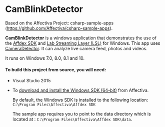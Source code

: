 # CamBlinkDetector

Based on the Affectiva Project: csharp-sample-apps (https://github.com/Affectiva/csharp-sample-apps).

**CamBlinkDetector** is a windows application that demonstrates the use of the [Affdex SDK](https://developer.affectiva.com/) and [Lab Streaming Layer (LSL)](https://github.com/sccn/labstreaminglayer) for Windows. This app uses [CameraDetector](http://developer.affectiva.com/pages/platforms/v3_1/windows/classdocs/Affdex/html/1d7a795f-92f8-e0e5-f48a-79d1d1941091.htm). It can analyze live camera feed, photos and videos.

It runs on Windows 7.0, 8.0, 8.1 and 10.

#### To build this project from source, you will need:

*   Visual Studio 2015

*   To [download and install the Windows SDK (64-bit)](http://developer.affectiva.com/downloads) from Affectiva.

    By default, the Windows SDK is installed to the following location: ```C:\Program Files\Affectiva\Affdex SDK```

    The sample app requires you to point to the data directory which is located at : ```C:\Program Files\Affectiva\Affdex SDK\data```.
